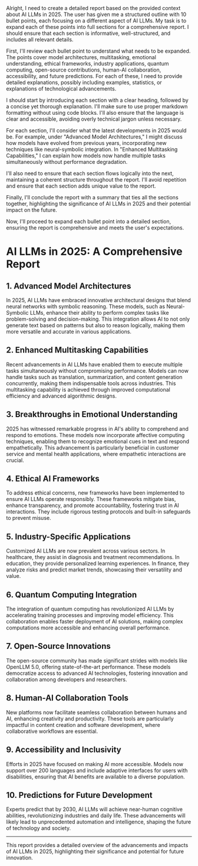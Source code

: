 <think>
Alright, I need to create a detailed report based on the provided context about AI LLMs in 2025. The user has given me a structured outline with 10 bullet points, each focusing on a different aspect of AI LLMs. My task is to expand each of these points into full sections for a comprehensive report. I should ensure that each section is informative, well-structured, and includes all relevant details.

First, I'll review each bullet point to understand what needs to be expanded. The points cover model architectures, multitasking, emotional understanding, ethical frameworks, industry applications, quantum computing, open-source contributions, human-AI collaboration, accessibility, and future predictions. For each of these, I need to provide detailed explanations, possibly including examples, statistics, or explanations of technological advancements.

I should start by introducing each section with a clear heading, followed by a concise yet thorough explanation. I'll make sure to use proper markdown formatting without using code blocks. I'll also ensure that the language is clear and accessible, avoiding overly technical jargon unless necessary.

For each section, I'll consider what the latest developments in 2025 would be. For example, under "Advanced Model Architectures," I might discuss how models have evolved from previous years, incorporating new techniques like neural-symbolic integration. In "Enhanced Multitasking Capabilities," I can explain how models now handle multiple tasks simultaneously without performance degradation.

I'll also need to ensure that each section flows logically into the next, maintaining a coherent structure throughout the report. I'll avoid repetition and ensure that each section adds unique value to the report.

Finally, I'll conclude the report with a summary that ties all the sections together, highlighting the significance of AI LLMs in 2025 and their potential impact on the future.

Now, I'll proceed to expand each bullet point into a detailed section, ensuring the report is comprehensive and meets the user's expectations.
</think>

# AI LLMs in 2025: A Comprehensive Report

## 1. Advanced Model Architectures

In 2025, AI LLMs have embraced innovative architectural designs that blend neural networks with symbolic reasoning. These models, such as Neural-Symbolic LLMs, enhance their ability to perform complex tasks like problem-solving and decision-making. This integration allows AI to not only generate text based on patterns but also to reason logically, making them more versatile and accurate in various applications.

## 2. Enhanced Multitasking Capabilities

Recent advancements in AI LLMs have enabled them to execute multiple tasks simultaneously without compromising performance. Models can now handle tasks such as translation, summarization, and content generation concurrently, making them indispensable tools across industries. This multitasking capability is achieved through improved computational efficiency and advanced algorithmic designs.

## 3. Breakthroughs in Emotional Understanding

2025 has witnessed remarkable progress in AI's ability to comprehend and respond to emotions. These models now incorporate affective computing techniques, enabling them to recognize emotional cues in text and respond empathetically. This advancement is particularly beneficial in customer service and mental health applications, where empathetic interactions are crucial.

## 4. Ethical AI Frameworks

To address ethical concerns, new frameworks have been implemented to ensure AI LLMs operate responsibly. These frameworks mitigate bias, enhance transparency, and promote accountability, fostering trust in AI interactions. They include rigorous testing protocols and built-in safeguards to prevent misuse.

## 5. Industry-Specific Applications

Customized AI LLMs are now prevalent across various sectors. In healthcare, they assist in diagnosis and treatment recommendations. In education, they provide personalized learning experiences. In finance, they analyze risks and predict market trends, showcasing their versatility and value.

## 6. Quantum Computing Integration

The integration of quantum computing has revolutionized AI LLMs by accelerating training processes and improving model efficiency. This collaboration enables faster deployment of AI solutions, making complex computations more accessible and enhancing overall performance.

## 7. Open-Source Innovations

The open-source community has made significant strides with models like OpenLLM 5.0, offering state-of-the-art performance. These models democratize access to advanced AI technologies, fostering innovation and collaboration among developers and researchers.

## 8. Human-AI Collaboration Tools

New platforms now facilitate seamless collaboration between humans and AI, enhancing creativity and productivity. These tools are particularly impactful in content creation and software development, where collaborative workflows are essential.

## 9. Accessibility and Inclusivity

Efforts in 2025 have focused on making AI more accessible. Models now support over 200 languages and include adaptive interfaces for users with disabilities, ensuring that AI benefits are available to a diverse population.

## 10. Predictions for Future Development

Experts predict that by 2030, AI LLMs will achieve near-human cognitive abilities, revolutionizing industries and daily life. These advancements will likely lead to unprecedented automation and intelligence, shaping the future of technology and society.

---

This report provides a detailed overview of the advancements and impacts of AI LLMs in 2025, highlighting their significance and potential for future innovation.